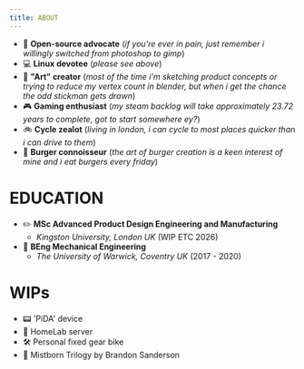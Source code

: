 ```yaml
---
title: ABOUT
---
```


- 💽 **Open-source advocate** (*if you're ever in pain, just remember i willingly switched from photoshop to gimp*)
- 💻 **Linux devotee** (*please see above*)
- 🎨 **"Art" creator** (*most of the time i'm sketching product concepts or trying to reduce my vertex count in blender, but when i get the chance the odd stickman gets drawn*)
- 🎮 **Gaming enthusiast** (*my steam backlog will take approximately 23.72 years to complete, got to start somewhere ey?*)
- 🚲 **Cycle zealot** (*living in london, i can cycle to most places quicker than i can drive to them*)
- 🍔 **Burger connoisseur** (*the art of burger creation is a keen interest of mine and i eat burgers every friday*)

# EDUCATION

- ✏️ **MSc Advanced Product Design Engineering and Manufacturing** 
   - *Kingston University, London UK* (WIP ETC 2026)
- 🔧 **BEng Mechanical Engineering** 
   - *The University of Warwick, Coventry UK* (2017 - 2020)

# WIPs

- 📟 'PiDA' device
- 🧪 HomeLab server
- 🛠️ Personal fixed gear bike
- 📖 Mistborn Trilogy by Brandon Sanderson